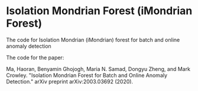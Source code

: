 # Isolation Mondrian Forest (iMondrian Forest)

The code for Isolation Mondrian (iMondrian) forest for batch and online anomaly detection

The code for the paper:

Ma, Haoran, Benyamin Ghojogh, Maria N. Samad, Dongyu Zheng, and Mark Crowley. "Isolation Mondrian Forest for Batch and Online Anomaly Detection." arXiv preprint arXiv:2003.03692 (2020).
